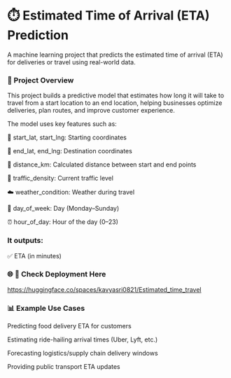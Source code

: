 # ⏱️ Estimated Time of Arrival (ETA) Prediction
A machine learning project that predicts the estimated time of arrival (ETA) for deliveries or travel using real-world data.

### 🚀  Project Overview
 This project builds a predictive model that estimates how long it will take to travel from a start location to an end location, helping businesses optimize deliveries, plan routes, and improve customer experience.

The model uses key features such as:

📍 start_lat, start_lng: Starting coordinates

📍 end_lat, end_lng: Destination coordinates

📏 distance_km: Calculated distance between start and end points

🚦 traffic_density: Current traffic level

☁️ weather_condition: Weather during travel

📅 day_of_week: Day (Monday–Sunday)

⏰ hour_of_day: Hour of the day (0–23)

### It outputs:

✅ ETA (in minutes)


### 🌐 🔗 Check Deployment Here
https://huggingface.co/spaces/kavyasri0821/Estimated_time_travel



### 📊 Example Use Cases
Predicting food delivery ETA for customers

Estimating ride-hailing arrival times (Uber, Lyft, etc.)

Forecasting logistics/supply chain delivery windows

Providing public transport ETA updates
